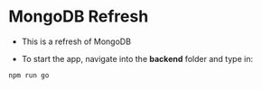<h1>MongoDB Refresh</h1>

- This is a refresh of MongoDB

- To start the app, navigate into the **backend** folder and type in:

```
npm run go
```

